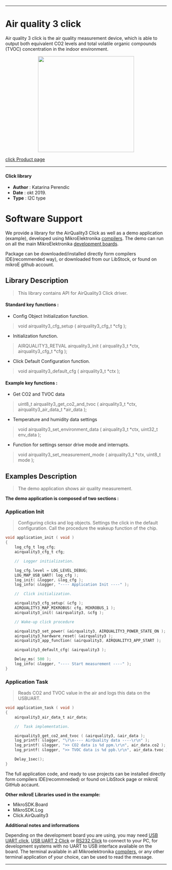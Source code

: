 
 

---
# Air quality 3 click

Air quality 3 click is the air quality measurement device, which is able to output both equivalent CO2 levels and total volatile organic compounds (TVOC) concentration in the indoor environment. 

<p align="center">
  <img src="https://download.mikroe.com/images/click_for_ide/airquality3_click.png" height=300px>
</p>

[click Product page](https://www.mikroe.com/air-quality-3-click)

---


#### Click library 

- **Author**        : Katarina Perendic
- **Date**          : okt 2019.
- **Type**          : I2C type


# Software Support

We provide a library for the AirQuality3 Click 
as well as a demo application (example), developed using MikroElektronika 
[compilers](https://shop.mikroe.com/compilers). 
The demo can run on all the main MikroElektronika [development boards](https://shop.mikroe.com/development-boards).

Package can be downloaded/installed directly form compilers IDE(recommended way), or downloaded from our LibStock, or found on mikroE github account. 

## Library Description

> This library contains API for AirQuality3 Click driver.

#### Standard key functions :

- Config Object Initialization function.
> void airquality3_cfg_setup ( airquality3_cfg_t *cfg ); 
 
- Initialization function.
> AIRQUALITY3_RETVAL airquality3_init ( airquality3_t *ctx, airquality3_cfg_t *cfg );

- Click Default Configuration function.
> void airquality3_default_cfg ( airquality3_t *ctx );


#### Example key functions :

- Get CO2 and TVOC data
> uint8_t airquality3_get_co2_and_tvoc ( airquality3_t *ctx, airquality3_air_data_t *air_data );
 
- Temperature and humidity data settings
> void airquality3_set_environment_data ( airquality3_t *ctx, uint32_t env_data ); 

-  Function for settings sensor drive mode and interrupts.
> void airquality3_set_measurement_mode ( airquality3_t *ctx, uint8_t mode );

## Examples Description

> The demo application shows air quality measurement.

**The demo application is composed of two sections :**

### Application Init 

> Configuring clicks and log objects.
> Settings the click in the default configuration.
> Call the procedure the wakeup function of the chip.

```c
void application_init ( void )
{
    log_cfg_t log_cfg;
    airquality3_cfg_t cfg;

    //  Logger initialization.

    log_cfg.level = LOG_LEVEL_DEBUG;
    LOG_MAP_USB_UART( log_cfg );
    log_init( &logger, &log_cfg );
    log_info( &logger, "---- Application Init ----" );

    //  Click initialization.

    airquality3_cfg_setup( &cfg );
    AIRQUALITY3_MAP_MIKROBUS( cfg, MIKROBUS_1 );
    airquality3_init( &airquality3, &cfg );

    // Wake-up click procedure

    airquality3_set_power( &airquality3, AIRQUALITY3_POWER_STATE_ON );
    airquality3_hardware_reset( &airquality3 );
    airquality3_app_function( &airquality3, AIRQUALITY3_APP_START );

    airquality3_default_cfg( &airquality3 );

    Delay_ms( 500 );
    log_info( &logger, "---- Start measurement ----" );
}
```

### Application Task

> Reads CO2 and TVOC value in the air and logs this data on the USBUART.

```c
void application_task ( void )
{
    airquality3_air_data_t air_data;

    //  Task implementation.

    airquality3_get_co2_and_tvoc ( &airquality3, &air_data );
    log_printf( &logger, "\r\n---- AirQuality data ----\r\n" );
    log_printf( &logger, ">> CO2 data is %d ppm.\r\n", air_data.co2 );
    log_printf( &logger, ">> TVOC data is %d ppb.\r\n", air_data.tvoc );

    Delay_1sec();
}
```

The full application code, and ready to use projects can be  installed directly form compilers IDE(recommneded) or found on LibStock page or mikroE GitHub accaunt.

**Other mikroE Libraries used in the example:** 

- MikroSDK.Board
- MikroSDK.Log
- Click.AirQuality3

**Additional notes and informations**

Depending on the development board you are using, you may need 
[USB UART click](https://shop.mikroe.com/usb-uart-click), 
[USB UART 2 Click](https://shop.mikroe.com/usb-uart-2-click) or 
[RS232 Click](https://shop.mikroe.com/rs232-click) to connect to your PC, for 
development systems with no UART to USB interface available on the board. The 
terminal available in all Mikroelektronika 
[compilers](https://shop.mikroe.com/compilers), or any other terminal application 
of your choice, can be used to read the message.



---
